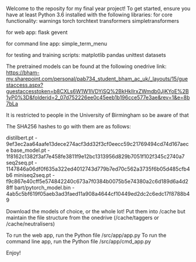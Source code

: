 Welcome to the reposity for my final year project! To get started, ensure you have at least Python 3.6 installed with the following libraries:
for core functionality:
warnings
torch
torchtext
transformers
simpletransformers

for web app:
flask
gevent

for command line app:
simple_term_menu

for testing and training scripts:
matplotlib
pandas
unittest
datasets


The pretrained models can be found at the following onedrive link:
https://bham-my.sharepoint.com/personal/pab734_student_bham_ac_uk/_layouts/15/guestaccess.aspx?guestaccesstoken=b8CXLs6W1W1lVDYiSQ%2BkHkllrxZWmdb0JjKYoE%2B1yP0%3D&folderid=2_07d752226ee0c45eeb1b196cce577e3ae&rev=1&e=8b7bLa

It is restricted to people in the University of Birmingham so be aware of that 

The SHA256 hashes to go with them are as follows:

distilbert.pt - 9ef3ec2aa64aafe13dece274acf3dd32f3cf0eecc59c21769494cd74d167aece
base_model.pt - 1f8162c1382f3af7e458fe3811f9e12bc1313956d829b7051f102f345c2740a7
seq2seq.pt - 1147846a06df0f635a322ed4012743d779b7ed70c562a3735f6b05d485cfb4b6
miniseq2seq.pt - f9c867e40cff5e574842240c673a7f0384b0075b5e74380a2c6d189d6a4d28ff
bart/pytorch_model.bin - 4ab5c5bf619f05aeb3ad3faed11a908a4644cf10449ed2dc2c6edc17f8788b49

Download the models of choice, or the whole lot!
Put them into /cache but maintain the file structure from the onedrive (/cache/taggers or /cache/neutralisers)

To run the web app, run the Python file /src/app/app.py
To run the command line app, run the Python file /src/app/cmd_app.py

Enjoy!